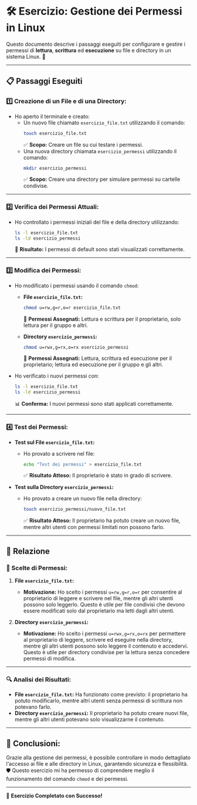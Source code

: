 
# 🛠️ Esercizio: Gestione dei Permessi in Linux

Questo documento descrive i passaggi eseguiti per configurare e gestire i permessi di **lettura**, **scrittura** ed **esecuzione** su file e directory in un sistema Linux. 🐧

---

## 📋 Passaggi Eseguiti

### 1️⃣ Creazione di un File e di una Directory:
- Ho aperto il terminale e creato:
  - Un nuovo file chiamato `esercizio_file.txt` utilizzando il comando:
    ```bash
    touch esercizio_file.txt
    ```
    ✅ **Scopo:** Creare un file su cui testare i permessi.
  - Una nuova directory chiamata `esercizio_permessi` utilizzando il comando:
    ```bash
    mkdir esercizio_permessi
    ```
    ✅ **Scopo:** Creare una directory per simulare permessi su cartelle condivise.

---

### 2️⃣ Verifica dei Permessi Attuali:
- Ho controllato i permessi iniziali del file e della directory utilizzando:
  ```bash
  ls -l esercizio_file.txt
  ls -ld esercizio_permessi
  ```
  🔎 **Risultato:** I permessi di default sono stati visualizzati correttamente.

---

### 3️⃣ Modifica dei Permessi:
- Ho modificato i permessi usando il comando `chmod`:
  - **File `esercizio_file.txt`:**
    ```bash
    chmod u=rw,g=r,o=r esercizio_file.txt
    ```
    🔐 **Permessi Assegnati:** Lettura e scrittura per il proprietario, solo lettura per il gruppo e altri.

  - **Directory `esercizio_permessi`:**
    ```bash
    chmod u=rwx,g=rx,o=rx esercizio_permessi
    ```
    🔐 **Permessi Assegnati:** Lettura, scrittura ed esecuzione per il proprietario; lettura ed esecuzione per il gruppo e gli altri.

- Ho verificato i nuovi permessi con:
  ```bash
  ls -l esercizio_file.txt
  ls -ld esercizio_permessi
  ```
  📊 **Conferma:** I nuovi permessi sono stati applicati correttamente.

---

### 4️⃣ Test dei Permessi:
- **Test sul File `esercizio_file.txt`:**
  - Ho provato a scrivere nel file:
    ```bash
    echo "Test dei permessi" > esercizio_file.txt
    ```
    ✅ **Risultato Atteso:** Il proprietario è stato in grado di scrivere.

- **Test sulla Directory `esercizio_permessi`:**
  - Ho provato a creare un nuovo file nella directory:
    ```bash
    touch esercizio_permessi/nuovo_file.txt
    ```
    ✅ **Risultato Atteso:** Il proprietario ha potuto creare un nuovo file, mentre altri utenti con permessi limitati non possono farlo.

---

## 📝 Relazione

### 🔧 Scelte di Permessi:
1. **File `esercizio_file.txt`:**
   - **Motivazione:** Ho scelto i permessi `u=rw,g=r,o=r` per consentire al proprietario di leggere e scrivere nel file, mentre gli altri utenti possono solo leggerlo. Questo è utile per file condivisi che devono essere modificati solo dal proprietario ma letti dagli altri utenti.

2. **Directory `esercizio_permessi`:**
   - **Motivazione:** Ho scelto i permessi `u=rwx,g=rx,o=rx` per permettere al proprietario di leggere, scrivere ed eseguire nella directory, mentre gli altri utenti possono solo leggere il contenuto e accedervi. Questo è utile per directory condivise per la lettura senza concedere permessi di modifica.

---

### 🔍 Analisi dei Risultati:
- **File `esercizio_file.txt`:** Ha funzionato come previsto: il proprietario ha potuto modificarlo, mentre altri utenti senza permessi di scrittura non potevano farlo.
- **Directory `esercizio_permessi`:** Il proprietario ha potuto creare nuovi file, mentre gli altri utenti potevano solo visualizzarne il contenuto.

---

## 🚀 Conclusioni:
Grazie alla gestione dei permessi, è possibile controllare in modo dettagliato l'accesso ai file e alle directory in Linux, garantendo sicurezza e flessibilità. 🛡️ Questo esercizio mi ha permesso di comprendere meglio il funzionamento del comando `chmod` e dei permessi.

---

🎉 **Esercizio Completato con Successo!**
